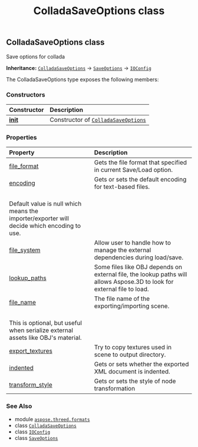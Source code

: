 ﻿---
title: ColladaSaveOptions class
second_title: Aspose.3D for Python via .NET API References
description: 
type: docs
weight: 30
url: /aspose.threed.formats/colladasaveoptions/
is_root: false
---

## ColladaSaveOptions class

Save options for collada



**Inheritance:** [`ColladaSaveOptions`](/3d/python-net/aspose.threed.formats/colladasaveoptions) → 
[`SaveOptions`](/3d/python-net/aspose.threed.formats/saveoptions) → 
[`IOConfig`](/3d/python-net/aspose.threed.formats/ioconfig)



The ColladaSaveOptions type exposes the following members:

### Constructors
| Constructor | Description |
| :- | :- |
| [__init__](/3d/python-net/aspose.threed.formats/colladasaveoptions/__init__/#) | Constructor of [`ColladaSaveOptions`](/3d/python-net/aspose.threed.formats/colladasaveoptions) |


### Properties
| Property | Description |
| :- | :- |
| [file_format](/3d/python-net/aspose.threed.formats/colladasaveoptions/file_format) | Gets the file format that specified in current Save/Load option. |
| [encoding](/3d/python-net/aspose.threed.formats/colladasaveoptions/encoding) | Gets or sets the default encoding for text-based files.<br/>Default value is null which means the importer/exporter will decide which encoding to use. |
| [file_system](/3d/python-net/aspose.threed.formats/colladasaveoptions/file_system) | Allow user to handle how to manage the external dependencies during load/save. |
| [lookup_paths](/3d/python-net/aspose.threed.formats/colladasaveoptions/lookup_paths) | Some files like OBJ depends on external file, the lookup paths will allows Aspose.3D to look for external file to load. |
| [file_name](/3d/python-net/aspose.threed.formats/colladasaveoptions/file_name) | The file name of the exporting/importing scene.<br/>This is optional, but useful when serialize external assets like OBJ's material. |
| [export_textures](/3d/python-net/aspose.threed.formats/colladasaveoptions/export_textures) | Try to copy textures used in scene to output directory. |
| [indented](/3d/python-net/aspose.threed.formats/colladasaveoptions/indented) | Gets or sets whether the exported XML document is indented. |
| [transform_style](/3d/python-net/aspose.threed.formats/colladasaveoptions/transform_style) | Gets or sets the style of node transformation |



### See Also
* module [`aspose.threed.formats`](..)
* class [`ColladaSaveOptions`](/3d/python-net/aspose.threed.formats/colladasaveoptions)
* class [`IOConfig`](/3d/python-net/aspose.threed.formats/ioconfig)
* class [`SaveOptions`](/3d/python-net/aspose.threed.formats/saveoptions)
